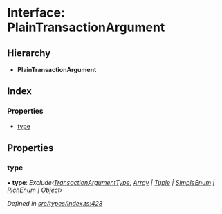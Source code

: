# Interface: PlainTransactionArgument

## Hierarchy

* **PlainTransactionArgument**

## Index

### Properties

* [type](plaintransactionargument.md#type)

## Properties

###  type

• **type**: *Exclude‹[TransactionArgumentType](../enums/transactionargumenttype.md), [Array](../enums/transactionargumenttype.md#array) | [Tuple](../enums/transactionargumenttype.md#tuple) | [SimpleEnum](../enums/transactionargumenttype.md#simpleenum) | [RichEnum](../enums/transactionargumenttype.md#richenum) | [Object](../enums/transactionargumenttype.md#object)›*

*Defined in [src/types/index.ts:428](https://github.com/PolymathNetwork/polymesh-sdk/blob/273f2cb/src/types/index.ts#L428)*
